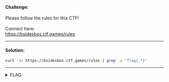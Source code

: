 #### Challenge:

Please follow the rules for this CTF! <br><br>Connect here:<br><a href="/rules">https://bsidesbos.ctf.games/rules</a>

---

#### Solution:

```bash
curl -Ss https://bsidesbos.ctf.games/rules | grep -o "flag{.*}"
```

---

<details><summary>FLAG:</summary>

```
flag{its_time_to_hack}
```

</details>
<br/>
